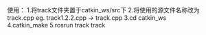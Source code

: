 使用：
1.将track文件夹置于catkin_ws/src下
2.将使用的源文件名称改为track.cpp   eg. track1.2.2.cpp -> track.cpp
3.cd catkin_ws  
4.catkin_make 
5.rosrun track track
